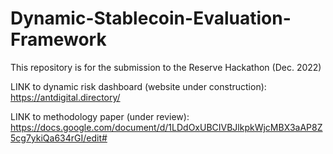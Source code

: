 # Dynamic-Stablecoin-Evaluation-Framework
This repository is for the submission to the Reserve Hackathon (Dec. 2022)

LINK to dynamic risk dashboard (website under construction): https://antdigital.directory/

LINK to methodology paper (under review): https://docs.google.com/document/d/1LDdOxUBCIVBJlkpkWjcMBX3aAP8Z5cg7ykiQa634rGI/edit#

